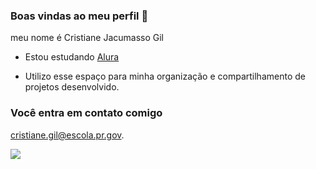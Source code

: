 ### Boas vindas ao meu perfil 🌸

meu nome é Cristiane Jacumasso Gil

-  Estou estudando  [Alura](https://www.alura.com.br)

-  Utilizo esse espaço para  minha organização e compartilhamento de projetos desenvolvido.

### Você entra em contato comigo ###

cristiane.gil@escola.pr.gov.


![](https://media.tenor.com/91SovGsU_bQAAAAM/bh187-minions.gif)

